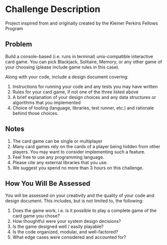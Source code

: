 # Challenge Description
Project inspired from and originally created by the Kleiner Perkins Fellows Program

## Problem
Build a console-based (i.e. runs in terminal) unix-compatible interactive card game. You can pick Blackjack, Solitaire, Memory, or any other game of your choosing (please include game rules in this case).
 
Along with your code, include a design document covering:
1. Instructions for running your code and any tests you may have written
2. Rules for your card game, if not one of the three listed above
3. A brief explanation of your design choices and any data structures or algorithms that you implemented
4. Choice of tooling (language, libraries, test runner, etc.) and rationale behind those choices.

## Notes
1. The card game can be single or multiplayer
2. Many card games rely on the cards of a player being hidden from other players. You may want to consider implementing such a feature.
3. Feel free to use any programming language.
4. Please cite any external libraries that you use.
5. We suggest you spend no more than 3 hours on this challenge.
 
## How You Will Be Assessed
You will be assessed on your creativity and the quality of your code and design document. This includes, but is not limited to, the following:
1. Does the game work, i.e. is it possible to play a complete game of the card game you chose?
2. How thoughtful were your system design decisions?
3. Is the game designed well / easily playable?
4. Is the code organized, modular, and well-factored?
5. What edge cases were considered and accounted for?